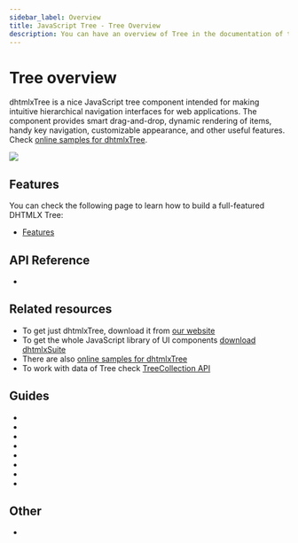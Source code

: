 ```yaml
---
sidebar_label: Overview
title: JavaScript Tree - Tree Overview 
description: You can have an overview of Tree in the documentation of the DHTMLX JavaScript UI library. Browse developer guides and API reference, try out code examples and live demos, and download a free 30-day evaluation version of DHTMLX Suite 7.
---
```


# Tree overview

dhtmlxTree is a nice JavaScript tree component intended for making intuitive hierarchical navigation interfaces for web applications. 
The component provides smart drag-and-drop, dynamic rendering of items, handy key navigation, customizable appearance, and other useful features. 
Check [online samples for dhtmlxTree](https://snippet.dhtmlx.com/all?tag=tree).

![](../assets/tree/tree_front.png)

## Features

You can check the following page to learn how to build a full-featured DHTMLX Tree:

- [Features](tree/features.md)

## API Reference

- [](tree/api/api_overview.md)

## Related resources

- To get just dhtmlxTree, download it from [our website](https://dhtmlx.com/docs/products/dhtmlxTree/download.shtml)
- To get the whole JavaScript library of UI components [download dhtmlxSuite](https://dhtmlx.com/docs/products/dhtmlxSuite/download.shtml)
- There are also [online samples for dhtmlxTree](https://snippet.dhtmlx.com/all?tag=tree)
- To work with data of Tree check [TreeCollection API](tree_collection.md)
  
## Guides

- [](initialization_of_dhtmlxtree.md)
- [](configuration.md)
- [](loading_data.md)
- [](drag_and_drop_handling.md)
- [](work_with_tree.md)
- [](usage_selection.md)
- [](setting_tree_appearance.md)
- [](events_handling.md)

## Other

- [](../migration.md)
